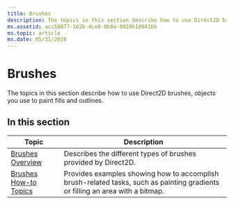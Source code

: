 ```yaml
---
title: Brushes
description: The topics in this section describe how to use Direct2D brushes, objects you use to paint fills and outlines.
ms.assetid: acc58877-162b-4ce0-8b8e-0928b109416b
ms.topic: article
ms.date: 05/31/2018
---
```


# Brushes

The topics in this section describe how to use Direct2D brushes, objects you use to paint fills and outlines.

## In this section



| Topic                                                         | Description                                                                                                                              |
|---------------------------------------------------------------|------------------------------------------------------------------------------------------------------------------------------------------|
| [Brushes Overview](direct2d-brushes-overview.md)<br/>  | Describes the different types of brushes provided by Direct2D.<br/>                                                                |
| [Brushes How-to Topics](brushes-how-to-topics.md)<br/> | Provides examples showing how to accomplish brush-related tasks, such as painting gradients or filling an area with a bitmap.<br/> |



 

 

 





